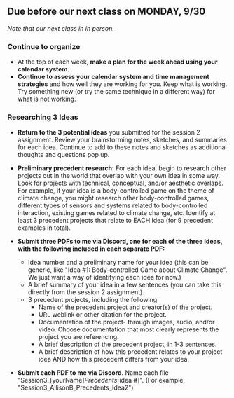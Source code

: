 ## Due before our next class on MONDAY, 9/30  
  
_Note that our next class in in person._

### **Continue to organize** 
* At the top of each week, **make a plan for the week ahead using your calendar system**. 
* **Continue to assess your calendar system and time management strategies** and how well they are working for you. Keep what is working. Try something new (or try the same technique in a different way) for what is not working.   

  
### **Researching 3 Ideas**
* **Return to the 3 potential ideas** you submitted for the session 2 assignment. Review your brainstorming notes, sketches, and summaries for each idea. Continue to add to these notes and sketches as additional thoughts and questions pop up.   
* **Preliminary precedent research:** For each idea, begin to research other projects out in the world that overlap with your own idea in some way. Look for projects with technical, conceptual, and/or aesthetic overlaps. For example, if your idea is a body-controlled game on the theme of climate change, you might research other body-controlled games, different types of sensors and systems related to body-controlled interaction, existing games related to climate change, etc. Identify at least 3 precedent projects that relate to EACH idea (for 9 precedent examples in total).    
* **Submit three PDFs to me via Discord, one for each of the three ideas, with the following included in each separate PDF:**  
  * Idea number and a preliminary name for your idea (this can be generic, like "Idea #1: Body-controlled Game about Climate Change". We just want a way of identifying each idea for now.)   
  * A brief summary of your idea in a few sentences (you can take this directly from the session 2 assignment).    
  * 3 precedent projects, including the following:  
     * Name of the precedent project and creator(s) of the project.  
     * URL weblink or other citation for the project.  
     * Documentation of the project- through images, audio, and/or video. Choose documentation that most clearly represents the project you are referencing.     
     * A brief description of the precedent project, in 1-3 sentences.
     * A brief description of how this precedent relates to your project idea AND how this precedent differs from your idea.   

* **Submit each PDF to me via Discord**. Name each file "Session3_[yourName]_Precedents_[idea #]". (For example, "Session3_AllisonB_Precedents_Idea2")   
  



